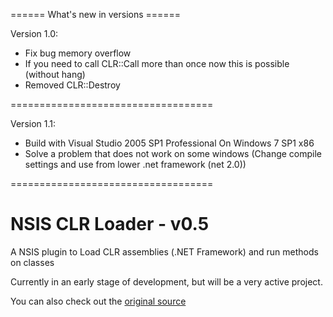====== What's new in versions ======

Version 1.0:
- Fix bug memory overflow
- If you need to call CLR::Call more than once now this is possible (without hang)
- Removed CLR::Destroy

===================================

Version 1.1:
- Build with Visual Studio 2005 SP1 Professional On Windows 7 SP1 x86
- Solve a problem that does not work on some windows (Change compile settings and use from lower .net framework (net 2.0))

===================================

# NSIS CLR Loader - v0.5

A NSIS plugin to Load CLR assemblies (.NET Framework) and run methods on classes

Currently in an early stage of development, but will be a very active project.  

You can also check out the [original source](http://nsis.sourceforge.net/Call_.NET_DLL_methods_plug-in)

